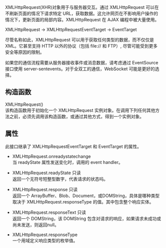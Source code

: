 XMLHttpRequest(XHR)对象用于与服务器交互。通过 XMLHttpRequest 可以在不刷新页面的情况下请求特定 URL，获取数据。这允许网页在不影响用户操作的情况下，更新页面的局部内容。XMLHttpRequest 在 AJAX 编程中被大量使用。

XMLHttpRequest -> XMLHttpRequestEventTarget -> EventTarget

尽管名称如此，XMLHttpRequest 可以用于获取任何类型的数据，而不仅仅是 XML。它甚至支持 HTTP 以外的协议（包括 file:// 和 FTP）, 尽管可能受到更多安全等原因的限制。

如果您的通信流程需要从服务器接收事件或消息数据，请考虑通过 EventSource 接口使用 server-sentevents。对于全双工的通信，WebSocket 可能是更好的选择。


## 构造函数

XMLHttpRequest()  
该构造函数用于初始化一个 XMLHttpRequest 实例对象。在调用下列任何其他方法之前，必须先调用该构造函数，或通过其他方式，得到一个实例对象。

## 属性

此接口继承了 XMLHttpRequestEventTarget 和 EventTarget 的属性。

- XMLHttpRequest.onreadystatechange  
  当 readyState 属性发送变化时，调用的 event handler。

- XMLHttpRequest.readyState 只读  
  返回一个无符号短整型数字，代表请求的状态吗。

* XMLHttpRequest.response 只读  
  返回一个 ArrayBuffer、Blob、Document，或DOMString，具体是哪种类型取决于 XMLHttpRequest.responseType 的值。其中包含整个响应实体。

* XMLHttpRequest.responseText 只读  
  返回一个 DOMString，该 DOMString 包含对请求的响应，如果请求未成功或尚未发送，则返回null。

* XMLHttpRequest.responseType  
  一个用域定义响应类型的枚举值。

